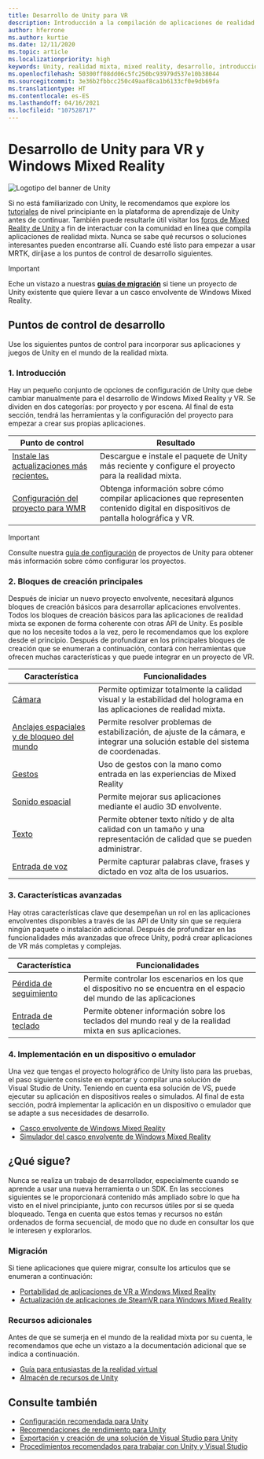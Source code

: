 ```yaml
---
title: Desarrollo de Unity para VR
description: Introducción a la compilación de aplicaciones de realidad mixta en Unity para VR y cascos envolventes de Windows Mixed Reality.
author: hferrone
ms.author: kurtie
ms.date: 12/11/2020
ms.topic: article
ms.localizationpriority: high
keywords: Unity, realidad mixta, mixed reality, desarrollo, introducción, nuevo proyecto, portabilidad, funcionalidad, cámara, simulación, emulación, documentación, casco de realidad mixta, casco de windows mixed reality, casco de realidad virtual, qué es la realidad virtual, qué es la realidad aumentada, MRTK, kit de herramientas de realidad mixta, entrada de voz, cámara localizable, emulador, Azure, tutoriales
ms.openlocfilehash: 50300ff08dd06c5fc250bc93979d537e10b38044
ms.sourcegitcommit: 3e36b2fbbcc250c49aaf8ca1b6133cf0e9db69fa
ms.translationtype: HT
ms.contentlocale: es-ES
ms.lasthandoff: 04/16/2021
ms.locfileid: "107528717"
---
```

# <a name="unity-development-for-vr-and-windows-mixed-reality"></a>Desarrollo de Unity para VR y Windows Mixed Reality

![Logotipo del banner de Unity](../images/unity_logo_banner.png)

Si no está familiarizado con Unity, le recomendamos que explore los [tutoriales](https://unity3d.com/learn/tutorials) de nivel principiante en la plataforma de aprendizaje de Unity antes de continuar. También puede resultarle útil visitar los [foros de Mixed Reality de Unity](https://forum.unity3d.com/forums/hololens.102/) a fin de interactuar con la comunidad en línea que compila aplicaciones de realidad mixta. Nunca se sabe qué recursos o soluciones interesantes pueden encontrarse allí. Cuando esté listo para empezar a usar MRTK, diríjase a los puntos de control de desarrollo siguientes.

> [!IMPORTANT]
> Eche un vistazo a nuestras **[guías de migración](../porting-apps/porting-overview.md)** si tiene un proyecto de Unity existente que quiere llevar a un casco envolvente de Windows Mixed Reality. 

## <a name="development-checkpoints"></a>Puntos de control de desarrollo

Use los siguientes puntos de control para incorporar sus aplicaciones y juegos de Unity en el mundo de la realidad mixta. 

### <a name="1-getting-started"></a>1. Introducción

Hay un pequeño conjunto de opciones de configuración de Unity que debe cambiar manualmente para el desarrollo de Windows Mixed Reality y VR. Se dividen en dos categorías: por proyecto y por escena. Al final de esta sección, tendrá las herramientas y la configuración del proyecto para empezar a crear sus propias aplicaciones.

|  Punto de control  |  Resultado  |
| --- | --- |
| [Instale las actualizaciones más recientes.](../install-the-tools.md) | Descargue e instale el paquete de Unity más reciente y configure el proyecto para la realidad mixta. |
| [Configuración del proyecto para WMR](windows-xr-plugin.md) | Obtenga información sobre cómo compilar aplicaciones que representen contenido digital en dispositivos de pantalla holográfica y VR. |

> [!IMPORTANT]
> Consulte nuestra [guía de configuración](choosing-unity-version.md) de proyectos de Unity para obtener más información sobre cómo configurar los proyectos.

### <a name="2-core-building-blocks"></a>2. Bloques de creación principales

Después de iniciar un nuevo proyecto envolvente, necesitará algunos bloques de creación básicos para desarrollar aplicaciones envolventes. Todos los bloques de creación básicos para las aplicaciones de realidad mixta se exponen de forma coherente con otras API de Unity. Es posible que no los necesite todos a la vez, pero le recomendamos que los explore desde el principio. Después de profundizar en los principales bloques de creación que se enumeran a continuación, contará con herramientas que ofrecen muchas características y que puede integrar en un proyecto de VR.

|  Característica  |  Funcionalidades  |
| --- | --- |
| [Cámara](../unity/camera-in-unity.md) | Permite optimizar totalmente la calidad visual y la estabilidad del holograma en las aplicaciones de realidad mixta. |
| [Anclajes espaciales y de bloqueo del mundo](spatial-anchors-in-unity.md) | Permite resolver problemas de estabilización, de ajuste de la cámara, e integrar una solución estable del sistema de coordenadas. || [Controladores de movimiento](../unity/motion-controllers-in-unity.md) | Permite agregar acciones espaciales a las aplicaciones de Mixed Reality. |
| [Gestos](../unity/gestures-in-unity.md) | Uso de gestos con la mano como entrada en las experiencias de Mixed Reality |
| [Sonido espacial](../unity/spatial-sound-in-unity.md) | Permite mejorar sus aplicaciones mediante el audio 3D envolvente. |
| [Texto](../unity/text-in-unity.md) | Permite obtener texto nítido y de alta calidad con un tamaño y una representación de calidad que se pueden administrar. |
| [Entrada de voz](../unity/voice-input-in-unity.md) | Permite capturar palabras clave, frases y dictado en voz alta de los usuarios.|

### <a name="3-advanced-features"></a>3. Características avanzadas

Hay otras características clave que desempeñan un rol en las aplicaciones envolventes disponibles a través de las API de Unity sin que se requiera ningún paquete o instalación adicional. Después de profundizar en las funcionalidades más avanzadas que ofrece Unity, podrá crear aplicaciones de VR más completas y complejas.

|  Característica  |  Funcionalidades  |
| --- | --- |
| [Pérdida de seguimiento](tracking-loss-in-unity.md) | Permite controlar los escenarios en los que el dispositivo no se encuentra en el espacio del mundo de las aplicaciones |
| [Entrada de teclado](keyboard-input-in-unity.md) | Permite obtener información sobre los teclados del mundo real y de la realidad mixta en sus aplicaciones. |

### <a name="4-deploying-to-a-device-or-emulator"></a>4. Implementación en un dispositivo o emulador

Una vez que tengas el proyecto holográfico de Unity listo para las pruebas, el paso siguiente consiste en exportar y compilar una solución de Visual Studio de Unity. Teniendo en cuenta esa solución de VS, puede ejecutar su aplicación en dispositivos reales o simulados. Al final de esta sección, podrá implementar la aplicación en un dispositivo o emulador que se adapte a sus necesidades de desarrollo.

* [Casco envolvente de Windows Mixed Reality](../platform-capabilities-and-apis/using-visual-studio.md)
* [Simulador del casco envolvente de Windows Mixed Reality](../platform-capabilities-and-apis/using-the-windows-mixed-reality-simulator.md)

## <a name="whats-next"></a>¿Qué sigue?

Nunca se realiza un trabajo de desarrollador, especialmente cuando se aprende a usar una nueva herramienta o un SDK. En las secciones siguientes se le proporcionará contenido más ampliado sobre lo que ha visto en el nivel principiante, junto con recursos útiles por si se queda bloqueado. Tenga en cuenta que estos temas y recursos no están ordenados de forma secuencial, de modo que no dude en consultar los que le interesen y explorarlos.

### <a name="porting"></a>Migración

Si tiene aplicaciones que quiere migrar, consulte los artículos que se enumeran a continuación:

* [Portabilidad de aplicaciones de VR a Windows Mixed Reality](../porting-apps/porting-guides.md?tabs=project)
* [Actualización de aplicaciones de SteamVR para Windows Mixed Reality](../porting-apps/updating-your-steamvr-application-for-windows-mixed-reality.md)

### <a name="additional-resources"></a>Recursos adicionales

Antes de que se sumerja en el mundo de la realidad mixta por su cuenta, le recomendamos que eche un vistazo a la documentación adicional que se indica a continuación. 

* [Guía para entusiastas de la realidad virtual](/windows/mixed-reality/enthusiast-guide/vr-journey)
* [Almacén de recursos de Unity](https://assetstore.unity.com)

## <a name="see-also"></a>Consulte también 

* [Configuración recomendada para Unity](recommended-settings-for-unity.md)
* [Recomendaciones de rendimiento para Unity](performance-recommendations-for-unity.md)
* [Exportación y creación de una solución de Visual Studio para Unity](exporting-and-building-a-unity-visual-studio-solution.md)
* [Procedimientos recomendados para trabajar con Unity y Visual Studio](best-practices-for-working-with-unity-and-visual-studio.md)
